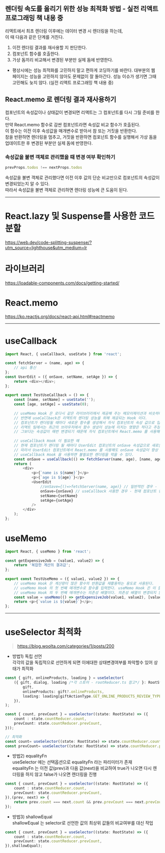 

## 렌더링 속도를 올리기 위한 성능 최적화 방법 - 실전 리액트 프로그래밍 책 내용 중   
리액트에서 최초 렌더링 이후에는 데이터 변경 시 렌더링을 하는데,  
이 때 다음과 같은 단계를 거친다.  
1. 이전 렌더링 결과를 재사용할 지 판단한다.  
2. 컴포넌트 함수를 호출한다.  
3. 가상 돔끼리 비교해서 변경된 부분만 실제 돔에 반영한다.  
  
* 평상시에는 성능 최적화를 고민하지 말고 편하게 코딩하기를 바란다. 대부분의 웹 페이지는 성능을 고민하지 않아도 문제없이 잘 돌아간다. 성능 이슈가 생기면 그때 고민해도 늦지 않다. (실전 리액트 프로그래밍 책 내용 중)  

## React.memo 로 렌더링 결과 재사용하기  
컴포넌트의 속성값이나 상태값이 변경되면 리액트는 그 컴포넌트를 다시 그릴 준비를 한다.  
만약 React.memo 함수로 감싼 컴포넌트라면 속성값 비교 함수가 호출된다.  
이 함수는 이전 이후 속성값을 매개변수로 받아서 참 또는 거짓을 반환한다.  
참을 반환하면 렌더링을 멈추고, 거짓을 반환하면 컴포넌트 함수를 실행해서 가상 돔을 업데이트한 후 변경된 부분만 실제 돔에 반영한다.  

### 속성값을 불변 객체로 관리했을 때 변경 여부 확인하기  
```javascript
prevProps.todos !== nextProps.todos
```
속성값을 불변 객체로 관리했다면 이전 이후 값의 단순 비교만으로 컴포넌트의 속성값이 변경되었는지 알 수 있다.  
따라서 속성값을 불변 객체로 관리하면 렌더링 성능에 큰 도움이 된다.  


-----


# React.lazy 및 Suspense를 사용한 코드 분할
https://web.dev/code-splitting-suspense/?utm_source=lighthouse&utm_medium=lr  

# 라이브러리
https://loadable-components.com/docs/getting-started/

# React.memo
https://ko.reactjs.org/docs/react-api.html#reactmemo


-----


# useCallback
```javascript
import React, { useCallback, useState } from 'react';
 
const fetchServer = (name, age) => {
    // api 통신
};
const UserEdit = ({ onSave, setName, setAge }) => {
    return <div></div>;
};
 
export const TestUseCallback = () => {
    const [name, setName] = useState('');
    const [age, setAge] = useState(0);
 
    // useMemo Hook 은 로다시 같은 라이브러리에서 제공해 주는 메모이제이션과 비슷하다.
    // 반면에 useCallback은 리액트의 렌더링 성능을 위해 제공되는 Hook 이다.
    // 컴포넌트가 렌더링될 때마다 새로운 함수를 생성해서 자식 컴포넌트의 속성 값으로 입력하는 경우가 많다.
    // 리액트 팀에서는 최근의 브라우저에서 함수 생성이 성능에 미치는 영향은 적다고 주장한다.
    // 그보다는 속성값이 매번 변경되기 때문에 자식 컴포넌트에서 React.memo 를 사용해도 불필요한 렌더링(새롭게 생성된 함수에 따른 props 변경발생)이 발행한다는 문제점이 있다.
 
    // useCallback Hook 이 필요한 예
    // 현재 컴포넌트가 렌더링 될 때마다 UserEdit 컴포넌트의 onSave 속성값으로 새로운 함수가 입력된다.
    // 따라서 UserEdit 컴포넌트에서 React.memo 를 사용해도 onSave 속성값이 항상 변경되고 그 때문에 불필요한 렌더링이 발생한다.
    // useCallback Hook 을 사용하면 불필요한 렌더링을 막을 수 있다.
    const onSave = useCallback(() => fetchServer(name, age), [name, age]);
    return (
        <div>
            <p>{`name is ${name}`}</p>
            <p>{`age is ${age}`}</p>
            <UserEdit
                //onSave={()=>fetchServer(name, age)} // 일반적인 경우 - 현재 컴포넌트 렌더링시 마다 함수가 새로 생성되며, UserEdit 재렌더링 발생됨
                onSave={onSave} // useCallback 사용한 경우 - 현재 컴포넌트 렌더링시 마다 새로운 함수를 생성하지 않음
                setName={setName}
                setAge={setAge}
            />
        </div>
    );
};
```

# useMemo
```javascript
import React, { useMemo } from 'react';
 
const getExpensiveJob = (value1, value2) => {
    return '복잡한 계산의 결과값';
};
 
export const TestUseMemo = ({ value1, value2 }) => {
    // useMemo Hook 은 계산량이 많은 함수의 반환값을 재활용하는 용도로 사용된다.
    // useMemo Hook 의 첫 번째 매개변수로 함수를 입력한다. useMemo Hook 은 이 함수가 반환한 값을 기억한다.
    // useMemo Hook 의 두 번째 매개변수는 의존성 배열이다. 의존성 배열이 변경되지 않으면 이전에 반환된 값을 재사용한다.
    const value = useMemo(() => getExpensiveJob(value1, value2), [value1, value2]);
    return <p>{`value is ${value}`}</p>;
};
```

-----


# useSelector 최적화
> https://blog.woolta.com/categories/1/posts/200  

- 방법1) 독립 선언  
각각의 값을 독립적으로 선언하게 되면 이에대한 상태변경여부를 파악할수 있어 상태가 최적화  
```typescript
const { gift, onlineProducts, loading } = useSelector(
    ({ gift, dialog, loading /*각 스토어 - rootReducer.ts 참고*/ }: RootState) => ({
        gift,
        onlineProducts: gift?.onlineProducts,
        loading: loading[giftActionType.GET_ONLINE_PRODUCTS_REVIEW_TYPE],
    }),
);
```

```typescript
const { count, prevCount } = useSelector((state: RootState) => ({
    count : state.countReducer.count,
    prevCount: state.countReducer.prevCount,
})); 
```

```typescript
// 최적화
const count= useSelector((state: RootState) => state.countReducer.count);
const prevCount= useSelector((state: RootState) => state.countReducer.prevCount); 
```

- 방법2) equalityFn  
useSelector 에는 선택옵션으로 equalityFn 라는 파리미터가 존재  
equalityFn 는 이전 값(prev)과 다음 값(next)을 비교하여 true가 나오면 다시 렌더링을 하지 않고 false가 나오면 렌더링을 진행  
```typescript
const { count, prevCount } = useSelector((state: RootState) => ({
    count : state.countReducer.count,
    prevCount: state.countReducer.prevCount,
}),(prev, next) => {
    return prev.count === next.count && prev.prevCount === next.prevCount;
}); 
```

- 방법3) shallowEqual  
shallowEqual 는 selector로 선언한 값의 최상위 값들의 비교여부를 대신 작업  
```typescript
const { count, prevCount } = useSelector((state: RootState) => ({
    count : state.countReducer.count,
    prevCount: state.countReducer.prevCount,
}),shallowEqual); 
```


